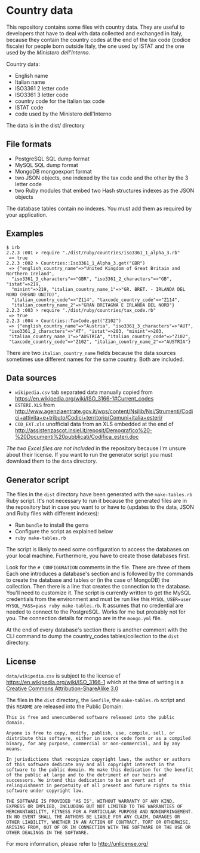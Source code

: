 # Country data

This repository contains some files with country data. They are useful to developers
that have to deal with data collected and exchanged in Italy, because they contain
the country codes at the end of the tax code (codice fiscale) for people born outside Italy,
the one used by ISTAT and the one used by the _Ministero dell'Interno_.

Country data:

* English name
* Italian name
* ISO3361 2 letter code
* ISO3361 3 letter code
* country code for the Italian tax code
* ISTAT code
* code used by the Ministero dell'Interno

The data is in the dist/ directory

## File formats

* PostgreSQL SQL dump format
* MySQL SQL dump format
* MongoDB mongoexport format
* two JSON objects, one indexed by the tax code and the other by the 3 letter code
* two Ruby modules that embed two Hash structures indexes as the JSON objects

The database tables contain no indexes. You must add them as required by your application.

## Examples

    $ irb
    2.2.3 :001 > require "./dist/ruby/countries/iso3361_1_alpha_3.rb"
     => true
    2.2.3 :002 > Countries::Iso3361_1_Alpha_3.get("GBR")
     => {"english_country_name"=>"United Kingdom of Great Britain and Northern Ireland",
      "iso3361_3_characters"=>"GBR", "iso3361_2_characters"=>"GB", "istat"=>219,
      "minint"=>219, "italian_country_name_1"=>"GR. BRET. - IRLANDA DEL NORD (REGNO UNITO)",
      "italian_country_code"=>"Z114", "taxcode_country_code"=>"Z114",
      "italian_country_name_2"=>"GRAN BRETAGNA E IRLANDA DEL NORD"}
    2.2.3 :003 > require "./dist/ruby/countries/tax_code.rb"
     => true
    2.2.3 :004 > Countries::TaxCode.get("Z102")
     => {"english_country_name"=>"Austria", "iso3361_3_characters"=>"AUT",
     "iso3361_2_characters"=>"AT", "istat"=>203, "minint"=>203,
     "italian_country_name_1"=>"AUSTRIA", "italian_country_code"=>"Z102",
     "taxcode_country_code"=>"Z102", "italian_country_name_2"=>"AUSTRIA"}

There are two ```italian_country_name``` fields because the data sources sometimes use different names for the same country. Both are included.

## Data sources

* ```wikipedia.csv``` tab separated data manually copied from https://en.wikipedia.org/wiki/ISO_3166-1#Current_codes
* ```ESTERI.XLS``` from http://www.agenziaentrate.gov.it/wps/content/Nsilib/Nsi/Strumenti/Codici+attivita+e+tributo/Codici+territorio/Comuni+italia+esteri/
* ```COD_EXT.xls``` unofficial data from an XLS embedded at the end of http://assistenzascot.insiel.it/reposit/Demografico%20-%20Documenti%20pubblicati/Codifica_esteri.doc

*The two Excel files are not included* in the repository because I'm unsure about their license.
If you want to run the generator script you must download them to the ```data``` directory.

## Generator script

The files in the ```dist``` directory have been generated with the ```make-tables.rb``` Ruby script.
It's not necessary to run it because the generated files are in the repository but in case you want to or have to (updates to the data, JSON and Ruby files with different indexes):

* Run ```bundle``` to install the gems
* Configure the script as explained below
* ```ruby make-tables.rb```

The script is likely to need some configuration to access the databases on your local machine.
Furthermore, you have to create those databases first.

Look for the ```# CONFIGURATION``` comments in the file. There are three of them
Each one introduces a database's section and is followed by the commands to create the database and
tables or (in the case of MongoDB) the collection.
Then there is a line that creates the connection to the database. You'll need to customize it.
The script is currently written to get the MySQL credentials from the environment and must be run like this
```MYSQL_USER=user MYSQL_PASS=pass ruby make-tables.rb```.
It assumes that no credential are needed to connect to the PostgreSQL. Works for me but probably not for you.
The connection details for mongo are in the ```mongo.yml``` file.

At the end of every database's section there is another comment with the CLI command to dump the country_codes tables/collection to the ```dist``` directory.

## License

```data/wikipedia.csv``` is subject to the license of https://en.wikipedia.org/wiki/ISO_3166-1 which at the time of writing is a [Creative Commons Attribution-ShareAlike 3.0](https://en.wikipedia.org/wiki/Wikipedia:Text_of_Creative_Commons_Attribution-ShareAlike_3.0_Unported_License)

The files in the ```dist``` directory, the ```Gemfile```, the ```make-tables.rb``` script and this ```README``` are released into the Public Domain:

```
This is free and unencumbered software released into the public domain.

Anyone is free to copy, modify, publish, use, compile, sell, or
distribute this software, either in source code form or as a compiled
binary, for any purpose, commercial or non-commercial, and by any
means.

In jurisdictions that recognize copyright laws, the author or authors
of this software dedicate any and all copyright interest in the
software to the public domain. We make this dedication for the benefit
of the public at large and to the detriment of our heirs and
successors. We intend this dedication to be an overt act of
relinquishment in perpetuity of all present and future rights to this
software under copyright law.

THE SOFTWARE IS PROVIDED "AS IS", WITHOUT WARRANTY OF ANY KIND,
EXPRESS OR IMPLIED, INCLUDING BUT NOT LIMITED TO THE WARRANTIES OF
MERCHANTABILITY, FITNESS FOR A PARTICULAR PURPOSE AND NONINFRINGEMENT.
IN NO EVENT SHALL THE AUTHORS BE LIABLE FOR ANY CLAIM, DAMAGES OR
OTHER LIABILITY, WHETHER IN AN ACTION OF CONTRACT, TORT OR OTHERWISE,
ARISING FROM, OUT OF OR IN CONNECTION WITH THE SOFTWARE OR THE USE OR
OTHER DEALINGS IN THE SOFTWARE.
```

For more information, please refer to http://unlicense.org/
